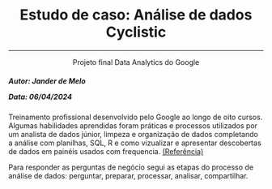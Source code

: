 <!DOCTYPE html>
<html>
<body>
<h1 align="center">Estudo de caso: Análise de dados Cyclistic</h1>
<hr>
<p align="center">Projeto final Data Analytics do Google</p>

<h5 align="left"> 
	<p>Autor: Jander de Melo</p>
	<p>Data: 06/04/2024</p>
</h5>

<p>Treinamento profissional desenvolvido pelo Google ao longo de oito cursos. Algumas habilidades aprendidas foram práticas e processos utilizados por um analista de dados júnior, limpeza e organização de dados completando a análise com planilhas, SQL, R e como vizualizar e apresentar descobertas de dados em painéis usados com frequencia. 
<a href="https://www.coursera.org/professional-certificates/analise-de-dados-do-google">(Referência) </a></p>

<p>Para responder as perguntas de negócio segui as etapas do processo de análise de dados: perguntar, preparar, processar, analisar, compartilhar.<p/>
</body>
</html>


